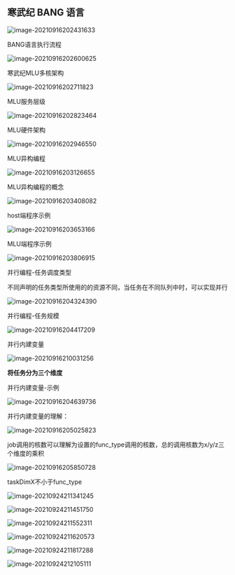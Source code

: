## 寒武纪 BANG 语言



![image-20210916202431633](C:\Users\86183\AppData\Roaming\Typora\typora-user-images\image-20210916202431633.png)



BANG语言执行流程

![image-20210916202600625](C:\Users\86183\AppData\Roaming\Typora\typora-user-images\image-20210916202600625.png)





寒武纪MLU多核架构

![image-20210916202711823](C:\Users\86183\AppData\Roaming\Typora\typora-user-images\image-20210916202711823.png)



MLU服务层级

![image-20210916202823464](C:\Users\86183\AppData\Roaming\Typora\typora-user-images\image-20210916202823464.png)



 MLU硬件架构

![image-20210916202946550](C:\Users\86183\AppData\Roaming\Typora\typora-user-images\image-20210916202946550.png)



MLU异构编程

![image-20210916203126655](C:\Users\86183\AppData\Roaming\Typora\typora-user-images\image-20210916203126655.png)



MLU异构编程的概念

![image-20210916203408082](C:\Users\86183\AppData\Roaming\Typora\typora-user-images\image-20210916203408082.png)



host端程序示例

![image-20210916203653166](C:\Users\86183\AppData\Roaming\Typora\typora-user-images\image-20210916203653166.png)



MLU端程序示例

![image-20210916203806915](C:\Users\86183\AppData\Roaming\Typora\typora-user-images\image-20210916203806915.png)



并行编程-任务调度类型

不同声明的任务类型所使用的的资源不同，当任务在不同队列中时，可以实现并行

![image-20210916204324390](C:\Users\86183\AppData\Roaming\Typora\typora-user-images\image-20210916204324390.png)



并行编程-任务规模

![image-20210916204417209](C:\Users\86183\AppData\Roaming\Typora\typora-user-images\image-20210916204417209.png)



并行内建变量

![image-20210916210031256](C:\Users\86183\AppData\Roaming\Typora\typora-user-images\image-20210916210031256.png)



**将任务分为三个维度**



并行内建变量-示例

![image-20210916204639736](C:\Users\86183\AppData\Roaming\Typora\typora-user-images\image-20210916204639736.png)



并行内建变量的理解：

![image-20210916205025823](C:\Users\86183\AppData\Roaming\Typora\typora-user-images\image-20210916205025823.png)



job调用的核数可以理解为设置的func_type调用的核数，总的调用核数为x/y/z三个维度的乘积



![image-20210916205850728](C:\Users\86183\AppData\Roaming\Typora\typora-user-images\image-20210916205850728.png)



taskDimX不小于func_type



![image-20210924211341245](C:\Users\86183\AppData\Roaming\Typora\typora-user-images\image-20210924211341245.png)



![image-20210924211451750](C:\Users\86183\AppData\Roaming\Typora\typora-user-images\image-20210924211451750.png)



![image-20210924211552311](C:\Users\86183\AppData\Roaming\Typora\typora-user-images\image-20210924211552311.png)



![image-20210924211620573](C:\Users\86183\AppData\Roaming\Typora\typora-user-images\image-20210924211620573.png)



![image-20210924211817288](C:\Users\86183\AppData\Roaming\Typora\typora-user-images\image-20210924211817288.png)



![image-20210924212105111](C:\Users\86183\AppData\Roaming\Typora\typora-user-images\image-20210924212105111.png)

